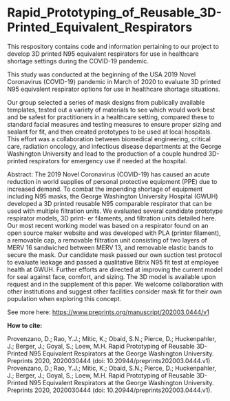 # Rapid_Prototyping_of_Reusable_3D-Printed_Equivalent_Respirators
This respository contains code and information pertaining to our project to develop 3D printed N95 equivalent respirators for use in healthcare shortage settings during the COVID-19 pandemic.

This study was conducted at the beginning of the USA 2019 Novel Coronavirus (COVID-19) pandemic in March of 2020 to evaluate 3D printed N95 equivalent respirator options for use in healthcare shortage situations. 

Our group selected a series of mask designs from publically available templates, tested out a variety of materials to see which would work best and be safest for practitioners in a healthcare setting, compared these to standard facial measures and testing measures to ensure proper sizing and sealant for fit, and then created prototypes to be used at local hospitals. This effort was a collaboration between biomedical engineering, critical care, radiation oncology, and infectious disease departments at the George Washington University and lead to the production of a couple hundred 3D-printed respirators for emergency use if needed at the hospital.

Abstract:
The 2019 Novel Coronavirus (COVID-19) has caused an acute reduction in world supplies of personal protective
equipment (PPE) due to increased demand. To combat the impending shortage of equipment including N95 masks,
the George Washington University Hospital (GWUH) developed a 3D printed reusable N95 comparable respirator
that can be used with multiple filtration units. We evaluated several candidate prototype respirator models, 3D print-
er filaments, and filtration units detailed here. Our most recent working model was based on a respirator found on an
open source maker website and was developed with PLA (printer filament), a removable cap, a removable filtration
unit consisting of two layers of MERV 16 sandwiched between MERV 13, and removable elastic bands to secure the
mask. Our candidate mask passed our own suction test protocol to evaluate leakage and passed a qualitative Bitrix
N95 fit test at employee health at GWUH. Further efforts are directed at improving the current model for seal
against face, comfort, and sizing. The 3D model is available upon request and in the supplement of this paper. We
welcome collaboration with other institutions and suggest other facilities consider mask fit for their own population
when exploring this concept.

See more here:
https://www.preprints.org/manuscript/202003.0444/v1

**How to cite:**

Provenzano, D.; Rao, Y.J.; Mitic, K.; Obaid, S.N.; Pierce, D.; Huckenpahler, J.; Berger, J.; Goyal, S.; Loew, M.H. Rapid Prototyping of Reusable 3D-Printed N95 Equivalent Respirators at the George Washington University. Preprints 2020, 2020030444 (doi: 10.20944/preprints202003.0444.v1). Provenzano, D.; Rao, Y.J.; Mitic, K.; Obaid, S.N.; Pierce, D.; Huckenpahler, J.; Berger, J.; Goyal, S.; Loew, M.H. Rapid Prototyping of Reusable 3D-Printed N95 Equivalent Respirators at the George Washington University. Preprints 2020, 2020030444 (doi: 10.20944/preprints202003.0444.v1). 
